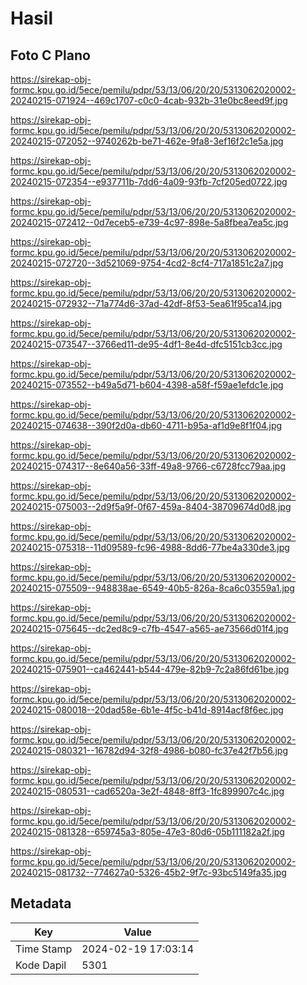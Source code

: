 # Hasil

## Foto C Plano

https://sirekap-obj-formc.kpu.go.id/5ece/pemilu/pdpr/53/13/06/20/20/5313062020002-20240215-071924--469c1707-c0c0-4cab-932b-31e0bc8eed9f.jpg

https://sirekap-obj-formc.kpu.go.id/5ece/pemilu/pdpr/53/13/06/20/20/5313062020002-20240215-072052--9740262b-be71-462e-9fa8-3ef16f2c1e5a.jpg

https://sirekap-obj-formc.kpu.go.id/5ece/pemilu/pdpr/53/13/06/20/20/5313062020002-20240215-072354--e937711b-7dd6-4a09-93fb-7cf205ed0722.jpg

https://sirekap-obj-formc.kpu.go.id/5ece/pemilu/pdpr/53/13/06/20/20/5313062020002-20240215-072412--0d7eceb5-e739-4c97-898e-5a8fbea7ea5c.jpg

https://sirekap-obj-formc.kpu.go.id/5ece/pemilu/pdpr/53/13/06/20/20/5313062020002-20240215-072720--3d521069-9754-4cd2-8cf4-717a1851c2a7.jpg

https://sirekap-obj-formc.kpu.go.id/5ece/pemilu/pdpr/53/13/06/20/20/5313062020002-20240215-072932--71a774d6-37ad-42df-8f53-5ea61f95ca14.jpg

https://sirekap-obj-formc.kpu.go.id/5ece/pemilu/pdpr/53/13/06/20/20/5313062020002-20240215-073547--3766ed11-de95-4df1-8e4d-dfc5151cb3cc.jpg

https://sirekap-obj-formc.kpu.go.id/5ece/pemilu/pdpr/53/13/06/20/20/5313062020002-20240215-073552--b49a5d71-b604-4398-a58f-f59ae1efdc1e.jpg

https://sirekap-obj-formc.kpu.go.id/5ece/pemilu/pdpr/53/13/06/20/20/5313062020002-20240215-074638--390f2d0a-db60-4711-b95a-af1d9e8f1f04.jpg

https://sirekap-obj-formc.kpu.go.id/5ece/pemilu/pdpr/53/13/06/20/20/5313062020002-20240215-074317--8e640a56-33ff-49a8-9766-c6728fcc79aa.jpg

https://sirekap-obj-formc.kpu.go.id/5ece/pemilu/pdpr/53/13/06/20/20/5313062020002-20240215-075003--2d9f5a9f-0f67-459a-8404-38709674d0d8.jpg

https://sirekap-obj-formc.kpu.go.id/5ece/pemilu/pdpr/53/13/06/20/20/5313062020002-20240215-075318--11d09589-fc96-4988-8dd6-77be4a330de3.jpg

https://sirekap-obj-formc.kpu.go.id/5ece/pemilu/pdpr/53/13/06/20/20/5313062020002-20240215-075509--948838ae-6549-40b5-826a-8ca6c03559a1.jpg

https://sirekap-obj-formc.kpu.go.id/5ece/pemilu/pdpr/53/13/06/20/20/5313062020002-20240215-075645--dc2ed8c9-c7fb-4547-a565-ae73566d01f4.jpg

https://sirekap-obj-formc.kpu.go.id/5ece/pemilu/pdpr/53/13/06/20/20/5313062020002-20240215-075901--ca462441-b544-479e-82b9-7c2a86fd61be.jpg

https://sirekap-obj-formc.kpu.go.id/5ece/pemilu/pdpr/53/13/06/20/20/5313062020002-20240215-080018--20dad58e-6b1e-4f5c-b41d-8914acf8f6ec.jpg

https://sirekap-obj-formc.kpu.go.id/5ece/pemilu/pdpr/53/13/06/20/20/5313062020002-20240215-080321--16782d94-32f8-4986-b080-fc37e42f7b56.jpg

https://sirekap-obj-formc.kpu.go.id/5ece/pemilu/pdpr/53/13/06/20/20/5313062020002-20240215-080531--cad6520a-3e2f-4848-8ff3-1fc899907c4c.jpg

https://sirekap-obj-formc.kpu.go.id/5ece/pemilu/pdpr/53/13/06/20/20/5313062020002-20240215-081328--659745a3-805e-47e3-80d6-05b111182a2f.jpg

https://sirekap-obj-formc.kpu.go.id/5ece/pemilu/pdpr/53/13/06/20/20/5313062020002-20240215-081732--774627a0-5326-45b2-9f7c-93bc5149fa35.jpg


## Metadata

| Key        | Value               |
| ---------- | ------------------- |
| Time Stamp | 2024-02-19 17:03:14 |
| Kode Dapil | 5301                |



